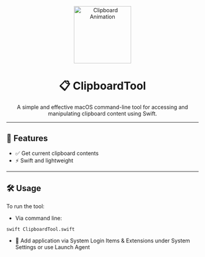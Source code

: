 <p align="center">
  <img src="https://media.giphy.com/media/l0MYOUI5XfRkFvybG/giphy.gif" width="150" alt="Clipboard Animation"/>
</p>

<h1 align="center">📋 ClipboardTool</h1>

<p align="center">
  A simple and effective macOS command-line tool for accessing and manipulating clipboard content using Swift.
</p>

---

## 🚀 Features

- ✅ Get current clipboard contents
- ⚡ Swift and lightweight


---

## 🛠 Usage

To run the tool:
- Via command line:
```bash
swift ClipboardTool.swift
```

- 🔄 Add application via System Login Items & Extensions under System Settings or use Launch Agent